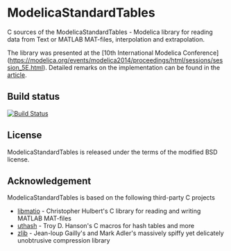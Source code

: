 # ModelicaStandardTables
C sources of the ModelicaStandardTables - Modelica library for reading
data from Text or MATLAB MAT-files, interpolation and extrapolation.

The library was presented at the [10th International Modelica Conference] (https://modelica.org/events/modelica2014/proceedings/html/sessions/session_5E.html). Detailed remarks on the implementation can be found in the [article](http://dx.doi.org/10.3384/ecp14096893).

## Build status
[![Build Status](https://drone.io/github.com/tbeu/ModelicaStandardTables/status.png)](https://drone.io/github.com/tbeu/ModelicaStandardTables/latest)

## License
ModelicaStandardTables is released under the terms of the modified BSD license.

## Acknowledgement
ModelicaStandardTables is based on the following third-party C projects
* [libmatio](http://sourceforge.net/projects/matio) -
Christopher Hulbert's C library for reading and writing MATLAB MAT-files
* [uthash](https://github.com/troydhanson/uthash) -
Troy D. Hanson's C macros for hash tables and more
* [zlib](https://github.com/madler/zlib) -
Jean-loup Gailly's and Mark Adler's massively spiffy yet delicately unobtrusive compression library
